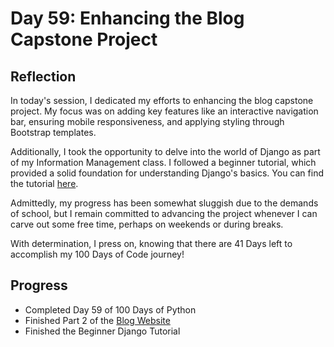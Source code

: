 # Day 59: Enhancing the Blog Capstone Project

## Reflection

In today's session, I dedicated my efforts to enhancing the blog capstone project. My focus was on adding key features like an interactive navigation bar, ensuring mobile responsiveness, and applying styling through Bootstrap templates.

Additionally, I took the opportunity to delve into the world of Django as part of my Information Management class. I followed a beginner tutorial, which provided a solid foundation for understanding Django's basics. You can find the tutorial [here](https://www.youtube.com/watch?v=rHux0gMZ3Eg&t=922s).

Admittedly, my progress has been somewhat sluggish due to the demands of school, but I remain committed to advancing the project whenever I can carve out some free time, perhaps on weekends or during breaks.

With determination, I press on, knowing that there are 41 Days left to accomplish my 100 Days of Code journey!

## Progress

- Completed Day 59 of 100 Days of Python
- Finished Part 2 of the [Blog Website](https://github.com/johnivanpuayap/BlogWebsite)
- Finished the Beginner Django Tutorial
